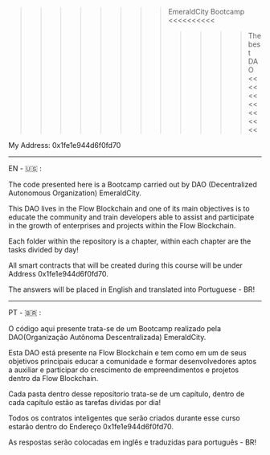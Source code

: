 
>>>>>>>> EmeraldCity Bootcamp <<<<<<<<<<
>>>>>>>>>>>> The best DAO <<<<<<<<<<<<<<

My Address: 0x1fe1e944d6f0fd70

-----------------------------------------------------------------------------------------------------------------------------------------------------------

EN - 🇺🇸 :

The code presented here is a Bootcamp carried out by DAO (Decentralized Autonomous Organization) EmeraldCity.

This DAO lives in the Flow Blockchain and one of its main objectives is to educate the community and train developers able to assist and participate in the growth of enterprises and projects within the Flow Blockchain.

Each folder within the repository is a chapter, within each chapter are the tasks divided by day!

All smart contracts that will be created during this course will be under Address 0x1fe1e944d6f0fd70.

The answers will be placed in English and translated into Portuguese - BR!

-----------------------------------------------------------------------------------------------------------------------------------------------------------

PT - 🇧🇷 :

O código aqui presente trata-se de um Bootcamp realizado pela DAO(Organização Autônoma Descentralizada) EmeraldCity.

Esta DAO está presente na Flow Blockchain e tem como em um de seus objetivos principais educar a comunidade e formar desenvolvedores aptos a auxiliar e participar do crescimento de empreendimentos e projetos dentro da Flow Blockchain. 

Cada pasta dentro desse reposítorio trata-se de um capítulo, dentro de cada capítulo estão as tarefas dividas por dia! 

Todos os contratos inteligentes que serão criados durante esse curso estarão dentro do Endereço 0x1fe1e944d6f0fd70.

As respostas serão colocadas em inglês e traduzidas para português - BR! 
